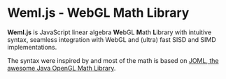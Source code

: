 # Weml.js - WebGL Math Library

**Weml.js** is JavaScript linear algebra **We**bGL **M**ath **L**ibrary with intuitive syntax, seamless integration with WebGL and (ultra) fast SISD and SIMD implementations.

The syntax were inspired by and most of the math is based on [JOML, the awesome Java OpenGL Math Library](https://github.com/JOML-CI/JOML).
